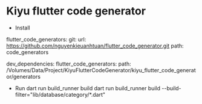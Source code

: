 # Kiyu flutter code generator

- Install

flutter_code_generators:
    git: 
        url: https://github.com/nguyenkieuanhtuan/flutter_code_generator.git
        path: code_generators

dev_dependencies:
    flutter_code_generators:
        path: /Volumes/Data/Project/KiyuFlutterCodeGenerator/kiyu_flutter_code_generator/generators

- Run
    dart run build_runner build
    dart run build_runner build --build-filter="lib/database/category/*.dart"